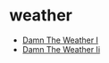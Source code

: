 # weather

 * [Damn The Weather I](../../index/d/damn-the-weather-i-200106.json)
 * [Damn The Weather Ii](../../index/d/damn-the-weather-ii-200691.json)
